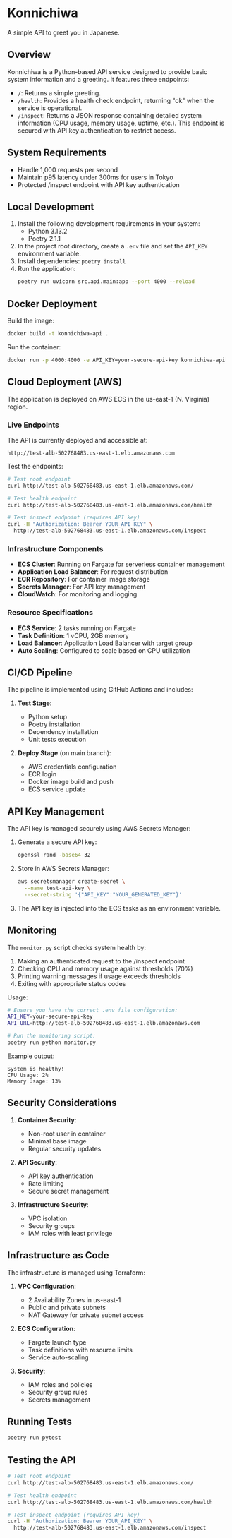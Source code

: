 # Konnichiwa

A simple API to greet you in Japanese.

## Overview

Konnichiwa is a Python-based API service designed to provide basic system information and a greeting. It features three endpoints:

* `/`: Returns a simple greeting.
* `/health`: Provides a health check endpoint, returning "ok" when the service is operational.
* `/inspect`: Returns a JSON response containing detailed system information (CPU usage, memory usage, uptime, etc.). This endpoint is secured with API key authentication to restrict access.

## System Requirements

- Handle 1,000 requests per second
- Maintain p95 latency under 300ms for users in Tokyo
- Protected /inspect endpoint with API key authentication

## Local Development

1. Install the following development requirements in your system:
   * Python 3.13.2
   * Poetry 2.1.1
2. In the project root directory, create a `.env` file and set the `API_KEY` environment variable.
3. Install dependencies: `poetry install`
4. Run the application:
   ```bash
   poetry run uvicorn src.api.main:app --port 4000 --reload
   ```

## Docker Deployment

Build the image:
```bash
docker build -t konnichiwa-api .
```

Run the container:
```bash
docker run -p 4000:4000 -e API_KEY=your-secure-api-key konnichiwa-api
```

## Cloud Deployment (AWS)

The application is deployed on AWS ECS in the us-east-1 (N. Virginia) region.

### Live Endpoints

The API is currently deployed and accessible at:
```
http://test-alb-502768483.us-east-1.elb.amazonaws.com
```

Test the endpoints:
```bash
# Test root endpoint
curl http://test-alb-502768483.us-east-1.elb.amazonaws.com/

# Test health endpoint
curl http://test-alb-502768483.us-east-1.elb.amazonaws.com/health

# Test inspect endpoint (requires API key)
curl -H "Authorization: Bearer YOUR_API_KEY" \
  http://test-alb-502768483.us-east-1.elb.amazonaws.com/inspect
```

### Infrastructure Components

- **ECS Cluster**: Running on Fargate for serverless container management
- **Application Load Balancer**: For request distribution
- **ECR Repository**: For container image storage
- **Secrets Manager**: For API key management
- **CloudWatch**: For monitoring and logging

### Resource Specifications

- **ECS Service**: 2 tasks running on Fargate
- **Task Definition**: 1 vCPU, 2GB memory
- **Load Balancer**: Application Load Balancer with target group
- **Auto Scaling**: Configured to scale based on CPU utilization

## CI/CD Pipeline

The pipeline is implemented using GitHub Actions and includes:

1. **Test Stage**:
   - Python setup
   - Poetry installation
   - Dependency installation
   - Unit tests execution

2. **Deploy Stage** (on main branch):
   - AWS credentials configuration
   - ECR login
   - Docker image build and push
   - ECS service update

## API Key Management

The API key is managed securely using AWS Secrets Manager:

1. Generate a secure API key:
   ```bash
   openssl rand -base64 32
   ```

2. Store in AWS Secrets Manager:
   ```bash
   aws secretsmanager create-secret \
     --name test-api-key \
     --secret-string '{"API_KEY":"YOUR_GENERATED_KEY"}'
   ```

3. The API key is injected into the ECS tasks as an environment variable.

## Monitoring

The `monitor.py` script checks system health by:

1. Making an authenticated request to the /inspect endpoint
2. Checking CPU and memory usage against thresholds (70%)
3. Printing warning messages if usage exceeds thresholds
4. Exiting with appropriate status codes

Usage:
```bash
# Ensure you have the correct .env file configuration:
API_KEY=your-secure-api-key
API_URL=http://test-alb-502768483.us-east-1.elb.amazonaws.com

# Run the monitoring script:
poetry run python monitor.py
```

Example output:
```
System is healthy!
CPU Usage: 2%
Memory Usage: 13%
```

## Security Considerations

1. **Container Security**:
   - Non-root user in container
   - Minimal base image
   - Regular security updates

2. **API Security**:
   - API key authentication
   - Rate limiting
   - Secure secret management

3. **Infrastructure Security**:
   - VPC isolation
   - Security groups
   - IAM roles with least privilege

## Infrastructure as Code

The infrastructure is managed using Terraform:

1. **VPC Configuration**:
   - 2 Availability Zones in us-east-1
   - Public and private subnets
   - NAT Gateway for private subnet access

2. **ECS Configuration**:
   - Fargate launch type
   - Task definitions with resource limits
   - Service auto-scaling

3. **Security**:
   - IAM roles and policies
   - Security group rules
   - Secrets management

## Running Tests

```bash
poetry run pytest
```

## Testing the API

```bash
# Test root endpoint
curl http://test-alb-502768483.us-east-1.elb.amazonaws.com/

# Test health endpoint
curl http://test-alb-502768483.us-east-1.elb.amazonaws.com/health

# Test inspect endpoint (requires API key)
curl -H "Authorization: Bearer YOUR_API_KEY" \
  http://test-alb-502768483.us-east-1.elb.amazonaws.com/inspect
```
